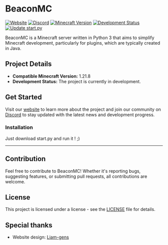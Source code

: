 # BeaconMC

[![Website](https://img.shields.io/badge/Website-BeaconMC-blue)](https://beaconmcdev.github.io/BeaconMC)
[![Discord](https://img.shields.io/discord/1159181236560986112?label=discord&logo=discord)](https://discord.gg/pxkT9dtuN8)
[![Minecraft Version](https://img.shields.io/badge/Minecraft-1.21.8-brightgreen)](#)
[![Development Status](https://img.shields.io/badge/Status-In%20Development-orange)](#)
[![Update start.py](https://github.com/BeaconMCDev/BeaconMC/actions/workflows/build_start_py.yml/badge.svg)](https://github.com/BeaconMCDev/BeaconMC/actions/workflows/build_start_py.yml)

BeaconMC is a Minecraft server written in Python 3 that aims to simplify Minecraft development, particularly for plugins, which are typically created in Java.

## Project Details

- **Compatible Minecraft Version:** 1.21.8
- **Development Status:** The project is currently in development.

## Get Started

Visit our [website](https://beaconmcdev.github.io/BeaconMC) to learn more about the project and join our community on [Discord](https://discord.gg/pxkT9dtuN8) to stay updated with the latest news and development progress.

### Installation

Just download start.py and run it ! ;)

---

## Contribution

Feel free to contribute to BeaconMC! Whether it's reporting bugs, suggesting features, or submitting pull requests, all contributions are welcome.

## License

This project is licensed under a license - see the [LICENSE](LICENSE.md) file for details.

## Special thanks
- Website design: [Liam-gens](https://github.com/liam-gen)